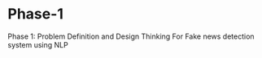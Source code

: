 # Phase-1
Phase 1: Problem Definition and Design Thinking
  For Fake news detection system using NLP
